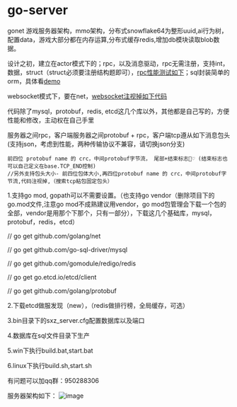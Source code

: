 # go-server
gonet 游戏服务器架构，mmo架构，分布式snowflake64为整形uuid,ai行为树，配置data，游戏大部分都在内存运算,分布式缓存redis,增加db模块读取blob数据。

设计之初，建立在actor模式下的；rpc，以及消息驱动，rpc无需注册，支持int，数据，struct（struct必须要注册结构题即可），[rpc性能测试如下](https://github.com/bobohume/gonet/blob/master/src/gonet/test/client_test.go)；sql封装简单的orm，具体看[demo](https://github.com/bobohume/gonet/blob/master/src/gonet/test/ylb.go)

websocket模式下，要在net，[websocket注视掉如下代码](https://studygolang.com/articles/14842)

代码除了mysql，protobuf，redis, etcd这几个库以外，其他都是自己写的，方便性能和修改，主动权在自己手里

服务器之间rpc，客户端服务器之间protobuf + rpc，客户端tcp遵从如下消息包头(支持json，考虑到性能，两种传输协议不兼容，请切换json分支)

    前四位 protobuf name 的 crc，中间protobuf字节流， 尾部+结束标志💞♡ (结束标志也可以自己定义在base.TCP_END控制)
    //另外支持包头大小- 前四位包体大小,再四位protobuf name 的 crc，中间protobuf字节流,代码注视掉,（搜索tcp粘包固定包头）

1.支持go mod, gopath可以不需要设置。（也支持go vendor（删除项目下的go.mod文件,注意go mod不成熟建议用vendor，go mod包管理会下载一个包的全部，vendor是用那个下那个，只有一部分），下载这几个基础库，mysql，protobuf，redis，etcd）

// go get github.com/golang/net

// go get github.com/go-sql-driver/mysql

// go get github.com/gomodule/redigo/redis

// go get go.etcd.io/etcd/client

// go get github.com/golang/protobuf

2.下载etcd做服发现（new），（redis做排行榜，全局缓存，可选）

3.bin目录下的sxz_server.cfg配置数据库以及端口

4.数据库在sql文件目录下生产

5.win下执行build.bat,start.bat

6.linux下执行build.sh,start.sh

有问题可以加qq群：950288306


服务器架构如下：
![image](https://github.com/bobohume/go-server/blob/master/框架.jpg)
